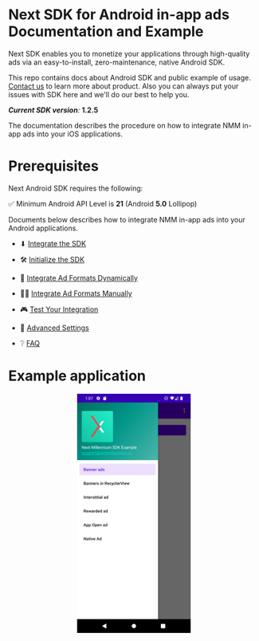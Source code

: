 # Next SDK for Android in-app ads Documentation and Example

Next SDK enables you to monetize your applications through high-quality ads via an easy-to-install,
zero-maintenance, native Android SDK.

This repo contains docs about Android SDK and public example of
usage. [Contact us](https://nextmillennium.io/) to learn more about product. Also you can always put
your issues with SDK here and we'll do our best to help you.

***Current SDK version**:* **1.2.5**

The documentation describes the procedure on how to integrate NMM in-app ads into your iOS
applications.

# Prerequisites

Next Android SDK requires the following:

✅ Minimum Android API Level is **21** (Android **5.0** Lollipop)

Documents below describes how to integrate NMM in-app ads into your Android applications.
* ⬇ [Integrate the SDK](https://github.com/nextmillenniummedia/next-sdk-android-example/blob/main/docs/Integrate.md)

* 🛠 [Initialize the SDK](https://github.com/nextmillenniummedia/next-sdk-android-example/blob/main/docs/Initialize.md)

* 🚀 [Integrate Ad Formats Dynamically](https://github.com/nextmillenniummedia/next-sdk-android-example/blob/main/docs/Dynamic.md)

* 👨‍💻 [Integrate Ad Formats Manually](https://github.com/nextmillenniummedia/next-sdk-android-example/blob/main/docs/Manual.md)

* 🎮 [Test Your Integration](https://github.com/nextmillenniummedia/next-sdk-android-example/blob/main/docs/TestIntegration.md)

* 📘 [Advanced Settings](https://github.com/nextmillenniummedia/next-sdk-android-example/blob/main/docs/AdvancedSettings.md)

* ❔ [FAQ](https://github.com/nextmillenniummedia/next-sdk-android-example/blob/main/docs/FAQ.md)

# Example application

<!-- Add screenshot of how the main screen -->
<p align="center">
<img src="https://github.com/nextmillenniummedia/next-sdk-android-example/blob/main/docs/assets/main_screen.png" height="480">
</p>
